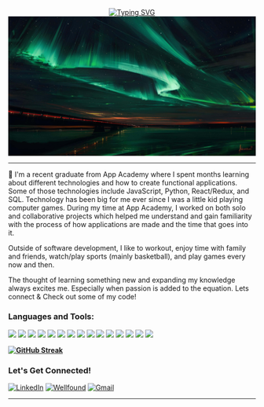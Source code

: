 
<div align="center"><a href="https://git.io/typing-svg"><img src="https://readme-typing-svg.demolab.com?font=Fira+Code&size=26&pause=1000&color=F7F7F7&width=435&lines=Hi%F0%9F%91%8B%2C+I'm+Christopher+Eatmon!" alt="Typing SVG" /></a></div>

<img align="center" alt="img-background" width="1200" src="https://raw.githubusercontent.com/DenverCoder1/minimalistic-wallpaper-collection/main/images/alena-aenami-lights.jpg">

<hr/>

🔭 I'm a recent graduate from App Academy where I spent months learning about different technologies and how to create functional applications. Some of those technologies include JavaScript, Python, React/Redux, and SQL. Technology has been big for me ever since I was a little kid playing computer games. During my time at App Academy, I worked on both solo and collaborative projects which helped me understand and gain familiarity with the process of how applications are made and the time that goes into it. 

Outside of software development, I like to workout, enjoy time with family and friends, watch/play sports (mainly basketball), and play games every now and then. 

The thought of learning something new and expanding my knowledge always excites me. Especially when passion is added to the equation. Lets connect & Check out some of my code!

<p align="left">

<h3 align="left">Languages and Tools:</h3>
<p>
  <img src="https://img.shields.io/badge/JavaScript-323330?style=for-the-badge&logo=javascript&logoColor=F7DF1E" />
  <img src="https://img.shields.io/badge/Python-3776AB?style=for-the-badge&logo=python&logoColor=white" />
  <img src="https://img.shields.io/badge/HTML5-E34F26?style=for-the-badge&logo=html5&logoColor=white" />
  <img src="https://img.shields.io/badge/CSS3-1572B6?style=for-the-badge&logo=css3&logoColor=white" />
  <img src="https://img.shields.io/badge/React-20232A?style=for-the-badge&logo=react&logoColor=61DAFB" />
  <img src="https://img.shields.io/badge/Redux-593D88?style=for-the-badge&logo=redux&logoColor=white" />
  <img src="https://img.shields.io/badge/Express.js-000000?style=for-the-badge&logo=express&logoColor=white" />
  <img src="https://img.shields.io/badge/flask-%23000.svg?style=for-the-badge&logo=flask&logoColor=white" />
<!--   <img src="https://img.shields.io/badge/AWS-%23FF9900.svg?style=for-the-badge&logo=amazon-aws&logoColor=white" /> -->
  <img src="https://img.shields.io/badge/Git-F05032?style=for-the-badge&logo=git&logoColor=white" />
  <img src="https://img.shields.io/badge/postgres-%23316192.svg?style=for-the-badge&logo=postgresql&logoColor=white" />
  <img src="https://img.shields.io/badge/Sequelize-52B0E7?style=for-the-badge&logo=Sequelize&logoColor=white" />
  <img src="https://img.shields.io/badge/sqlite-%2307405e.svg?style=for-the-badge&logo=sqlite&logoColor=white" />
  <img src="https://img.shields.io/badge/Node.js-339933?style=for-the-badge&logo=nodedotjs&logoColor=white" />
  <img src="https://img.shields.io/badge/npm-CB3837?style=for-the-badge&logo=npm&logoColor=white" />
  <img src="https://img.shields.io/badge/Render-informational?style=for-the-badge&logo=render&logoColor=%5bdec3" />

</p>

**[![GitHub Streak](https://streak-stats.demolab.com?user=ChrisE1911&theme=blue-green&date_format=M%20j%5B%2C%20Y%5D&mode=weekly&background=000000)](https://git.io/streak-stats)**

### Let's Get Connected!

<a href="https://www.linkedin.com/in/christopher-eatmon-b6a0aa17b/" target="_blank">![LinkedIn](https://img.shields.io/badge/linkedin-%230077B5.svg?style=for-the-badge&logo=linkedin&logoColor=white)</a>
<a href="https://angel.co/u/christopher-eatmon" target="_blank"><img alt="Wellfound" src="https://img.shields.io/badge/wellfound-%ccc.svg?&style=for-the-badge&logo=medium&logoColor=white" /></a>
<a href="mailto:eatmonchristopher1@gmail.com">![Gmail](https://img.shields.io/badge/Gmail-D14836?style=for-the-badge&logo=gmail&logoColor=white)</a>
<hr/>
